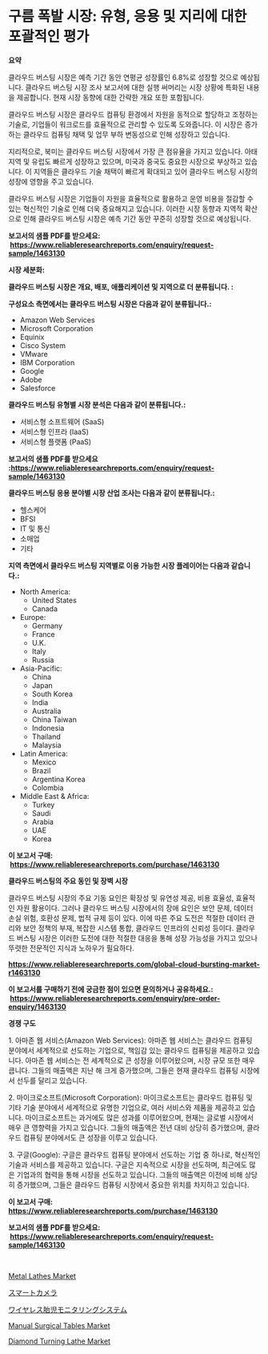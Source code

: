 <p><h1>구름 폭발 시장: 유형, 응용 및 지리에 대한 포괄적인 평가</h1></p><p><strong>요약</strong></p>
<p><p>클라우드 버스팅 시장은 예측 기간 동안 연평균 성장률인 6.8%로 성장할 것으로 예상됩니다. 클라우드 버스팅 시장 조사 보고서에 대한 실행 써머리는 시장 상황에 특화된 내용을 제공합니다. 현재 시장 동향에 대한 간략한 개요 또한 포함됩니다.</p><p>클라우드 버스팅 시장은 클라우드 컴퓨팅 환경에서 자원을 동적으로 할당하고 조정하는 기술로, 기업들이 워크로드를 효율적으로 관리할 수 있도록 도와줍니다. 이 시장은 증가하는 클라우드 컴퓨팅 채택 및 업무 부하 변동성으로 인해 성장하고 있습니다.</p><p>지리적으로, 북미는 클라우드 버스팅 시장에서 가장 큰 점유율을 가지고 있습니다. 아태 지역 및 유럽도 빠르게 성장하고 있으며, 미국과 중국도 중요한 시장으로 부상하고 있습니다. 이 지역들은 클라우드 기술 채택이 빠르게 확대되고 있어 클라우드 버스팅 시장의 성장에 영향을 주고 있습니다. </p><p>클라우드 버스팅 시장은 기업들이 자원을 효율적으로 활용하고 운영 비용을 절감할 수 있는 혁신적인 기술로 인해 더욱 중요해지고 있습니다. 이러한 시장 동향과 지역적 확산으로 인해 클라우드 버스팅 시장은 예측 기간 동안 꾸준히 성장할 것으로 예상됩니다.</p></p>
<p><strong>보고서의 샘플 PDF를 받으세요: &nbsp;<a href="https://www.reliableresearchreports.com/enquiry/request-sample/1463130">https://www.reliableresearchreports.com/enquiry/request-sample/1463130</a></strong></p>
<p><strong>시장 세분화:</strong></p>
<p><strong> 클라우드 버스팅 시장은 개요, 배포, 애플리케이션 및 지역으로 더 분류됩니다. :</strong></p>
<p><strong>구성요소 측면에서는 클라우드 버스팅 시장은 다음과 같이 분류됩니다.:</strong></p>
<p><ul><li>Amazon Web Services</li><li>Microsoft Corporation</li><li>Equinix</li><li>Cisco System</li><li>VMware</li><li>IBM Corporation</li><li>Google</li><li>Adobe</li><li>Salesforce</li></ul></p>
<p><strong> 클라우드 버스팅 유형별 시장 분석은 다음과 같이 분류됩니다.:</strong></p>
<p><ul><li>서비스형 소프트웨어 (SaaS)</li><li>서비스형 인프라 (IaaS)</li><li>서비스형 플랫폼 (PaaS)</li></ul></p>
<p><strong>보고서의 샘플 PDF를 받으세요 :<a href="https://www.reliableresearchreports.com/enquiry/request-sample/1463130">https://www.reliableresearchreports.com/enquiry/request-sample/1463130</a></strong></p>
<p><strong> 클라우드 버스팅 응용 분야별 시장 산업 조사는 다음과 같이 분류됩니다.:</strong></p>
<p><ul><li>헬스케어</li><li>BFSI</li><li>IT 및 통신</li><li>소매업</li><li>기타</li></ul></p>
<p><strong>지역 측면에서 클라우드 버스팅 지역별로 이용 가능한 시장 플레이어는 다음과 같습니다.:</strong></p>
<p><ul>
    <li>
        North America:
        <ul>
            <li>United States</li>
            <li>Canada</li>
        </ul>
    </li>
    <li>
        Europe:
        <ul>
            <li>Germany</li>
            <li>France</li>
            <li>U.K.</li>
            <li>Italy</li>
            <li>Russia</li>
        </ul>
    </li>
    <li>
        Asia-Pacific:
        <ul>
            <li>China</li>
            <li>Japan</li>
            <li>South Korea</li>
            <li>India</li>
            <li>Australia</li>
            <li>China Taiwan</li>
            <li>Indonesia</li>
            <li>Thailand</li>
            <li>Malaysia</li>
        </ul>
    </li>
    <li>
        Latin America:
        <ul>
            <li>Mexico</li>
            <li>Brazil</li>
            <li>Argentina Korea</li>
            <li>Colombia</li>
        </ul>
    </li>
    <li>
        Middle East & Africa:
        <ul>
            <li>Turkey</li>
            <li>Saudi</li>
            <li>Arabia</li>
            <li>UAE</li>
            <li>Korea</li>
        </ul>
    </li>
    </ul></p>
<p><strong>이 보고서 구매: &nbsp;<a href="https://www.reliableresearchreports.com/purchase/1463130">https://www.reliableresearchreports.com/purchase/1463130</a></strong></p>
<p><strong>클라우드 버스팅의 주요 동인 및 장벽 시장</strong></p>
<p><p>클라우드 버스팅 시장의 주요 기동 요인은 확장성 및 유연성 제공, 비용 효율성, 효율적인 자원 활용이다. 그러나 클라우드 버스팅 시장에서의 장애 요인은 보안 문제, 데이터 손실 위험, 호환성 문제, 법적 규제 등이 있다. 이에 따른 주요 도전은 적절한 데이터 관리와 보안 정책의 부재, 복잡한 시스템 통합, 클라우드 인프라의 신뢰성 등이다. 클라우드 버스팅 시장은 이러한 도전에 대한 적절한 대응을 통해 성장 가능성을 가지고 있으나 뚜렷한 전문적인 지식과 노하우가 필요하다.</p></p>
<p><strong><a href="https://www.reliableresearchreports.com/global-cloud-bursting-market-r1463130">https://www.reliableresearchreports.com/global-cloud-bursting-market-r1463130</a></strong></p>
<p><strong>이 보고서를 구매하기 전에 궁금한 점이 있으면 문의하거나 공유하세요.: &nbsp;<a href="https://www.reliableresearchreports.com/enquiry/pre-order-enquiry/1463130">https://www.reliableresearchreports.com/enquiry/pre-order-enquiry/1463130</a></strong></p>
<p><strong>경쟁 구도</strong></p>
<p><p>1. 아마존 웹 서비스(Amazon Web Services): 아마존 웹 서비스는 클라우드 컴퓨팅 분야에서 세계적으로 선도하는 기업으로, 책임감 있는 클라우드 컴퓨팅을 제공하고 있습니다. 아마존 웹 서비스는 전 세계적으로 큰 성장을 이루어왔으며, 시장 규모 또한 매우 큽니다. 그들의 매출액은 지난 해 크게 증가했으며, 그들은 현재 클라우드 컴퓨팅 시장에서 선두를 달리고 있습니다.</p><p>2. 마이크로소프트(Microsoft Corporation): 마이크로소프트는 클라우드 컴퓨팅 및 기타 기술 분야에서 세계적으로 유명한 기업으로, 여러 서비스와 제품을 제공하고 있습니다. 마이크로소프트는 과거에도 많은 성과를 이루어왔으며, 현재는 글로벌 시장에서 매우 큰 영향력을 가지고 있습니다. 그들의 매출액은 전년 대비 상당히 증가했으며, 클라우드 컴퓨팅 분야에서도 큰 성장을 이루고 있습니다.</p><p>3. 구글(Google): 구글은 클라우드 컴퓨팅 분야에서 선도하는 기업 중 하나로, 혁신적인 기술과 서비스를 제공하고 있습니다. 구글은 지속적으로 시장을 선도하며, 최근에도 많은 기업과의 협력을 통해 시장을 선도하고 있습니다. 그들의 매출액은 이전에 비해 상당히 증가했으며, 그들은 클라우드 컴퓨팅 시장에서 중요한 위치를 차지하고 있습니다.</p></p>
<p><strong>이 보고서 구매: &nbsp; <a href="https://www.reliableresearchreports.com/purchase/1463130">https://www.reliableresearchreports.com/purchase/1463130</a></strong></p>
<p><strong>보고서의 샘플 PDF를 받으세요: &nbsp;<a href="https://www.reliableresearchreports.com/enquiry/request-sample/1463130">https://www.reliableresearchreports.com/enquiry/request-sample/1463130</a></strong><strong></strong></p>
<p>&nbsp;</p>
<p><p><a href="https://github.com/shotows/Market-Research-Report-List-2/blob/main/metal-lathes-market.md">Metal Lathes Market</a></p><p><a href="https://medium.com/@douglasyoung526/%E3%82%B9%E3%83%9E%E3%83%BC%E3%83%88%E3%82%AB%E3%83%A1%E3%83%A9%E5%B8%82%E5%A0%B4-%E7%AB%B6%E4%BA%89%E5%88%86%E6%9E%90-%E5%B8%82%E5%A0%B4%E5%8B%95%E5%90%91-2031%E5%B9%B4%E3%81%BE%E3%81%A7%E3%81%AE%E4%BA%88%E6%B8%AC-18228428211c">スマートカメラ</a></p><p><a href="https://medium.com/@douglasyoung526/%E3%83%AF%E3%82%A4%E3%83%A4%E3%83%AC%E3%82%B9%E8%83%8E%E5%85%90%E7%9B%A3%E8%A6%96%E3%82%B7%E3%82%B9%E3%83%86%E3%83%A0%E5%B8%82%E5%A0%B4-%E5%B8%82%E5%A0%B4%E3%82%B7%E3%82%A7%E3%82%A2-%E5%B8%82%E5%A0%B4%E5%8B%95%E5%90%91-%E3%81%8A%E3%82%88%E3%81%B3%E5%B0%86%E6%9D%A5%E3%81%AE%E6%88%90%E9%95%B7%E3%82%92%E6%8E%A2%E3%82%8B-391263d2886a">ワイヤレス胎児モニタリングシステム</a></p><p><a href="https://funky-papaya-cf4.notion.site/Manual-Surgical-Tables-Market-Exploring-Market-Share-Market-Trends-and-Future-Growth-67ed49e217ae4d31b4844bd32e1c620a">Manual Surgical Tables Market</a></p><p><a href="https://github.com/beatblasta/Market-Research-Report-List-3/blob/main/diamond-turning-lathe-market.md">Diamond Turning Lathe Market</a></p></p>
